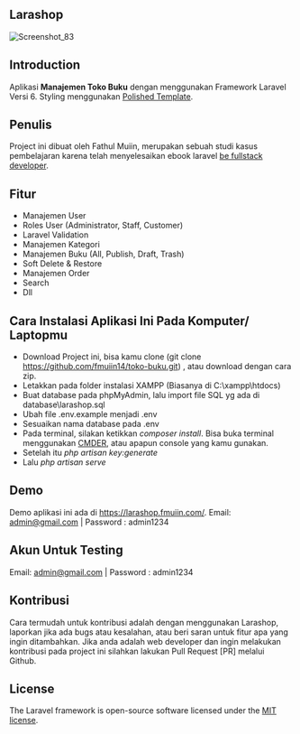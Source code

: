 ## Larashop

![Screenshot_83](https://user-images.githubusercontent.com/17643540/103909086-d5fa4f80-5135-11eb-9df5-90d018572727.png)

## Introduction
Aplikasi **Manajemen Toko Buku** dengan menggunakan Framework Laravel Versi 6. Styling menggunakan [Polished Template](https://azamuddin.github.io/polished-template/).

## Penulis
Project ini dibuat oleh Fathul Muiin, merupakan sebuah studi kasus pembelajaran karena telah menyelesaikan ebook laravel [be fullstack developer](https://buku-laravel-vue.com/).

## Fitur
- Manajemen User
- Roles User (Administrator, Staff, Customer)
- Laravel Validation
- Manajemen Kategori
- Manajemen Buku (All, Publish, Draft, Trash)
- Soft Delete & Restore
- Manajemen Order
- Search
- Dll



## Cara Instalasi Aplikasi Ini Pada Komputer/ Laptopmu
- Download Project ini, bisa kamu clone (git clone https://github.com/fmuiin14/toko-buku.git) , atau download dengan cara zip.
- Letakkan pada folder instalasi XAMPP (Biasanya di C:\xampp\htdocs)
- Buat database pada phpMyAdmin, lalu import file SQL yg ada di database\larashop.sql
- Ubah file .env.example menjadi .env
- Sesuaikan nama database pada .env
- Pada terminal, silakan ketikkan *composer install*. Bisa buka terminal menggunakan [CMDER](https://cmder.net/), atau apapun console yang kamu gunakan.
- Setelah itu *php artisan key:generate*
- Lalu *php artisan serve*

## Demo
Demo aplikasi ini ada di https://larashop.fmuiin.com/. Email: admin@gmail.com | Password : admin1234


## Akun Untuk Testing
Email: admin@gmail.com | Password : admin1234

## Kontribusi
Cara termudah untuk kontribusi adalah dengan menggunakan Larashop, laporkan jika ada bugs atau kesalahan, atau beri saran untuk fitur apa yang ingin ditambahkan. Jika anda adalah web developer dan ingin melakukan kontribusi pada project ini silahkan lakukan Pull Request [PR] melalui Github.


## License

The Laravel framework is open-source software licensed under the [MIT license](https://opensource.org/licenses/MIT).
